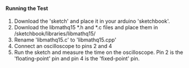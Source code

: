 #### Running the Test ####

1. Download the 'sketch' and place it in your arduino 'sketchbook'.
2. Download the libmathq15 *.h and *.c files and place them in /sketchbook/libraries/libmathq15/
3. Rename 'libmathq15.c' to 'libmathq15.cpp'
4. Connect an oscilloscope to pins 2 and 4
5. Run the sketch and measure the time on the oscilloscope.  Pin 2 is the 'floating-point' pin and pin 4 is the 'fixed-point' pin.